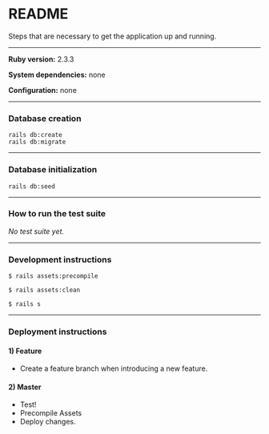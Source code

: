 # README

Steps that are necessary to get the
application up and running.

---

**Ruby version:** 2.3.3

**System dependencies:** none

**Configuration:** none

---

### Database creation

```
rails db:create
rails db:migrate
```

---

### Database initialization

```
rails db:seed
```

---

### How to run the test suite

*No test suite yet.*

---

### Development instructions

```
$ rails assets:precompile

$ rails assets:clean

$ rails s
```

---

### Deployment instructions

#### 1) Feature
* Create a feature branch when introducing a new feature.
#### 2) Master
* Test!
* Precompile Assets
* Deploy changes.
